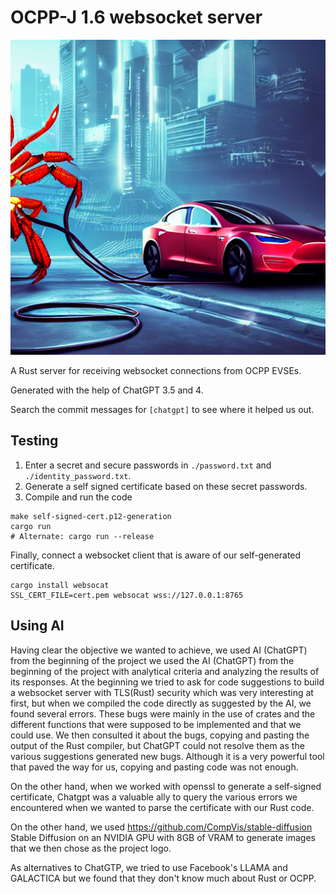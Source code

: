 # OCPP-J 1.6 websocket server
![Logo](https://github.com/nicoLedesma/pf_hackathon_ocpp_server_2023/blob/66430895beee9913cb286ba041b0ccaf33ebf59e/logo.png)

A Rust server for receiving websocket connections from OCPP EVSEs.

Generated with the help of ChatGPT 3.5 and 4.

Search the commit messages for `[chatgpt]`  to see where it helped us out.

## Testing

1. Enter a secret and secure passwords in `./password.txt` and `./identity_password.txt`.
1. Generate a self signed certificate based on these secret passwords.
1. Compile and run the code

```
make self-signed-cert.p12-generation
cargo run
# Alternate: cargo run --release
```

Finally, connect a websocket client that is aware of our self-generated certificate.

```
cargo install websocat
SSL_CERT_FILE=cert.pem websocat wss://127.0.0.1:8765
```

## Using AI

Having clear the objective we wanted to achieve, we used AI (ChatGPT) from the beginning of the project 
we used the AI (ChatGPT) from the beginning of the project with analytical criteria and analyzing the results of its responses. 
At the beginning we tried to ask for code suggestions to build a websocket server with TLS(Rust) security which was very interesting at first, but when we compiled the code directly as suggested by the AI, we found several errors. 
These bugs were mainly in the use of crates and the different functions that were supposed to be implemented and that we could use.
We then consulted it about the bugs, copying and pasting the output of the Rust compiler, but ChatGPT could not resolve them as the various suggestions generated new bugs.
Although it is a very powerful tool that paved the way for us, copying and pasting code was not enough.

On the other hand, when we worked with openssl to generate a self-signed certificate, Chatgpt was a valuable ally to query the various errors we encountered when we wanted to parse the certificate with our Rust code.

On the other hand, we used https://github.com/CompVis/stable-diffusion Stable Diffusion on an NVIDIA GPU with 8GB of VRAM to generate images that we then chose as the project logo.

As alternatives to ChatGTP, we tried to use Facebook's LLAMA and GALACTICA but we found that they don't know much about Rust or OCPP.
